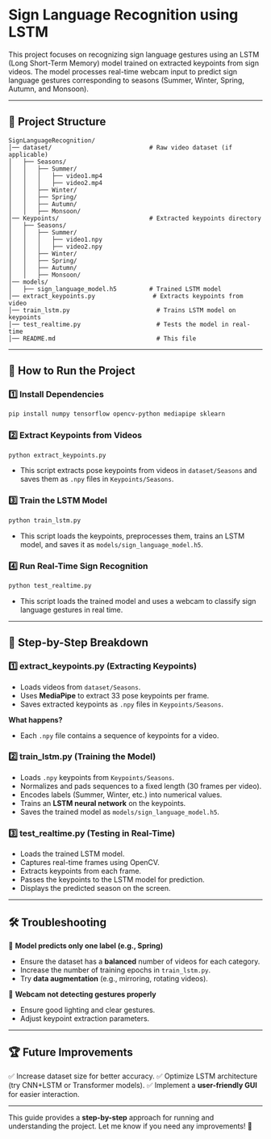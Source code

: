 # Sign Language Recognition using LSTM

This project focuses on recognizing sign language gestures using an LSTM (Long Short-Term Memory) model trained on extracted keypoints from sign videos. The model processes real-time webcam input to predict sign language gestures corresponding to seasons (Summer, Winter, Spring, Autumn, and Monsoon).

---

## 📂 Project Structure
```
SignLanguageRecognition/
│── dataset/                           # Raw video dataset (if applicable)
│   ├── Seasons/
│   │   ├── Summer/
│   │   │   ├── video1.mp4
│   │   │   ├── video2.mp4
│   │   ├── Winter/
│   │   ├── Spring/
│   │   ├── Autumn/
│   │   ├── Monsoon/
│── Keypoints/                         # Extracted keypoints directory
│   ├── Seasons/
│   │   ├── Summer/
│   │   │   ├── video1.npy
│   │   │   ├── video2.npy
│   │   ├── Winter/
│   │   ├── Spring/
│   │   ├── Autumn/
│   │   ├── Monsoon/
│── models/
│   ├── sign_language_model.h5         # Trained LSTM model
│── extract_keypoints.py                # Extracts keypoints from video
│── train_lstm.py                        # Trains LSTM model on keypoints
│── test_realtime.py                     # Tests the model in real-time
│── README.md                            # This file
```

---

## 🚀 How to Run the Project

### 1️⃣ Install Dependencies
```bash
pip install numpy tensorflow opencv-python mediapipe sklearn
```

### 2️⃣ Extract Keypoints from Videos
```bash
python extract_keypoints.py
```
* This script extracts pose keypoints from videos in `dataset/Seasons` and saves them as `.npy` files in `Keypoints/Seasons`.

### 3️⃣ Train the LSTM Model
```bash
python train_lstm.py
```
* This script loads the keypoints, preprocesses them, trains an LSTM model, and saves it as `models/sign_language_model.h5`.

### 4️⃣ Run Real-Time Sign Recognition
```bash
python test_realtime.py
```
* This script loads the trained model and uses a webcam to classify sign language gestures in real time.

---

## 📜 Step-by-Step Breakdown

### **1️⃣ extract_keypoints.py (Extracting Keypoints)**
- Loads videos from `dataset/Seasons`.
- Uses **MediaPipe** to extract 33 pose keypoints per frame.
- Saves extracted keypoints as `.npy` files in `Keypoints/Seasons`.

**What happens?**
- Each `.npy` file contains a sequence of keypoints for a video.

### **2️⃣ train_lstm.py (Training the Model)**
- Loads `.npy` keypoints from `Keypoints/Seasons`.
- Normalizes and pads sequences to a fixed length (30 frames per video).
- Encodes labels (Summer, Winter, etc.) into numerical values.
- Trains an **LSTM neural network** on the keypoints.
- Saves the trained model as `models/sign_language_model.h5`.

### **3️⃣ test_realtime.py (Testing in Real-Time)**
- Loads the trained LSTM model.
- Captures real-time frames using OpenCV.
- Extracts keypoints from each frame.
- Passes the keypoints to the LSTM model for prediction.
- Displays the predicted season on the screen.

---

## 🛠️ Troubleshooting

🔹 **Model predicts only one label (e.g., Spring)**
- Ensure the dataset has a **balanced** number of videos for each category.
- Increase the number of training epochs in `train_lstm.py`.
- Try **data augmentation** (e.g., mirroring, rotating videos).

🔹 **Webcam not detecting gestures properly**
- Ensure good lighting and clear gestures.
- Adjust keypoint extraction parameters.

---

## 🏆 Future Improvements
✅ Increase dataset size for better accuracy.
✅ Optimize LSTM architecture (try CNN+LSTM or Transformer models).
✅ Implement a **user-friendly GUI** for easier interaction.

---

This guide provides a **step-by-step** approach for running and understanding the project. Let me know if you need any improvements! 🚀

